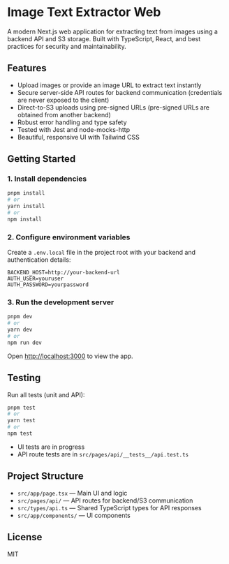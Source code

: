 # Image Text Extractor Web

A modern Next.js web application for extracting text from images using a backend API and S3 storage. Built with TypeScript, React, and best practices for security and maintainability.

## Features

- Upload images or provide an image URL to extract text instantly
- Secure server-side API routes for backend communication (credentials are never exposed to the client)
- Direct-to-S3 uploads using pre-signed URLs (pre-signed URLs are obtained from another backend)
- Robust error handling and type safety
- Tested with Jest and node-mocks-http
- Beautiful, responsive UI with Tailwind CSS

## Getting Started

### 1. Install dependencies

```bash
pnpm install
# or
yarn install
# or
npm install
```

### 2. Configure environment variables

Create a `.env.local` file in the project root with your backend and authentication details:

```
BACKEND_HOST=http://your-backend-url
AUTH_USER=youruser
AUTH_PASSWORD=yourpassword
```

### 3. Run the development server

```bash
pnpm dev
# or
yarn dev
# or
npm run dev
```

Open [http://localhost:3000](http://localhost:3000) to view the app.

## Testing

Run all tests (unit and API):

```bash
pnpm test
# or
yarn test
# or
npm test
```

- UI tests are in progress
- API route tests are in `src/pages/api/__tests__/api.test.ts`

## Project Structure

- `src/app/page.tsx` — Main UI and logic
- `src/pages/api/` — API routes for backend/S3 communication
- `src/types/api.ts` — Shared TypeScript types for API responses
- `src/app/components/` — UI components

## License

MIT
